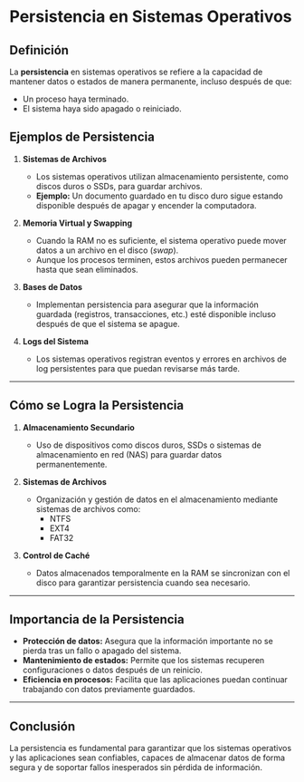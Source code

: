 # **Persistencia en Sistemas Operativos**

## **Definición**
La **persistencia** en sistemas operativos se refiere a la capacidad de mantener datos o estados de manera permanente, incluso después de que:
- Un proceso haya terminado.
- El sistema haya sido apagado o reiniciado.

## **Ejemplos de Persistencia**

1. **Sistemas de Archivos**
   - Los sistemas operativos utilizan almacenamiento persistente, como discos duros o SSDs, para guardar archivos.
   - **Ejemplo:** Un documento guardado en tu disco duro sigue estando disponible después de apagar y encender la computadora.

2. **Memoria Virtual y Swapping**
   - Cuando la RAM no es suficiente, el sistema operativo puede mover datos a un archivo en el disco (*swap*).
   - Aunque los procesos terminen, estos archivos pueden permanecer hasta que sean eliminados.

3. **Bases de Datos**
   - Implementan persistencia para asegurar que la información guardada (registros, transacciones, etc.) esté disponible incluso después de que el sistema se apague.

4. **Logs del Sistema**
   - Los sistemas operativos registran eventos y errores en archivos de log persistentes para que puedan revisarse más tarde.

---

## **Cómo se Logra la Persistencia**

1. **Almacenamiento Secundario**
   - Uso de dispositivos como discos duros, SSDs o sistemas de almacenamiento en red (NAS) para guardar datos permanentemente.

2. **Sistemas de Archivos**
   - Organización y gestión de datos en el almacenamiento mediante sistemas de archivos como:
     - NTFS
     - EXT4
     - FAT32

3. **Control de Caché**
   - Datos almacenados temporalmente en la RAM se sincronizan con el disco para garantizar persistencia cuando sea necesario.

---

## **Importancia de la Persistencia**

- **Protección de datos:** Asegura que la información importante no se pierda tras un fallo o apagado del sistema.
- **Mantenimiento de estados:** Permite que los sistemas recuperen configuraciones o datos después de un reinicio.
- **Eficiencia en procesos:** Facilita que las aplicaciones puedan continuar trabajando con datos previamente guardados.

---

## **Conclusión**
La persistencia es fundamental para garantizar que los sistemas operativos y las aplicaciones sean confiables, capaces de almacenar datos de forma segura y de soportar fallos inesperados sin pérdida de información.
